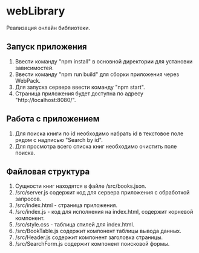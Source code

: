 # webLibrary
Реализация онлайн библиотеки.

## Запуск приложения
1. Ввести команду "npm install" в основной директории для установки зависимостей.
2. Ввести команду "npm run build" для сборки приложения через WebPack.
3. Для запуска сервера ввести команду "npm start".
4. Страница приложения будет доступна по адресу "http://localhost:8080/".

## Работа с приложением
1. Для поиска книги по id необходимо набрать id в текстовое поле рядом с надписью "Search by id".
2. Для просмотра всего списка книг необходимо очистить поле поиска.

## Файловая структура
1. Сущности книг находятся в файле /src/books.json.
2. /src/server.js содержит код для сервера приложения с обработкой запросов.
3. /src/index.html - страница приложения.
4. /src/index.js - код для исполнения на index.html, содержит корневой компонент.
5. /src/style.css - таблица стилей для index.html.
6. /src/BookTable.js содержит компонент таблицы вывода данных.
7. /src/Header.js содержит компонент заголовка страницы.
8. /src/SearchForm.js содержит компонент поисковой формы.